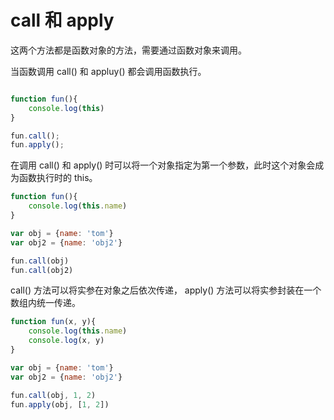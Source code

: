 #  call 和 apply

这两个方法都是函数对象的方法，需要通过函数对象来调用。

当函数调用 call() 和 appluy() 都会调用函数执行。

```js

function fun(){
    console.log(this)
}

fun.call();
fun.apply();
```

在调用 call() 和 apply() 时可以将一个对象指定为第一个参数，此时这个对象会成为函数执行时的 this。

```js
function fun(){
    console.log(this.name)
}

var obj = {name: 'tom'}
var obj2 = {name: 'obj2'}

fun.call(obj)
fun.call(obj2)
``` 

call() 方法可以将实参在对象之后依次传递，
apply() 方法可以将实参封装在一个数组内统一传递。

```js
function fun(x, y){
    console.log(this.name)
    console.log(x, y)
}

var obj = {name: 'tom'}
var obj2 = {name: 'obj2'}

fun.call(obj, 1, 2)
fun.apply(obj, [1, 2])
```

